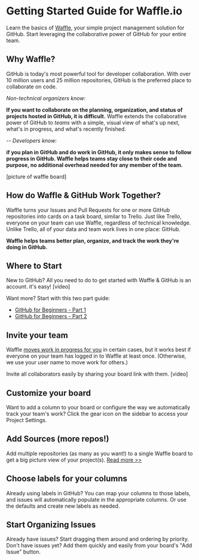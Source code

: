 # Getting Started Guide for Waffle.io
Learn the basics of [Waffle](http://waffle.io), your simple project management solution for GitHub. Start leveraging the collaborative power of GitHub for your entire team.

## Why Waffle? 
GitHub is today's most powerful tool for developer collaboration. With over 10 million users and 25 million repositories, GitHub is the preferred place to collaborate on code. 

*Non-technical organizers know:*

**If you want to collaborate on the planning, organization, and status of projects hosted in GitHub, it is difficult.**
Waffle extends the collaborative power of GitHub to *teams* with a simple, visual view of what's up next, what's in progress, and what's recently finished. 

--
*Developers know:*

**if you plan in GitHub and do work in GitHub, it only makes sense to follow progress in GitHub. Waffle helps teams stay close to their code and purpose, no additional overhead needed for any member of the team.**

[picture of waffle board]

## How do Waffle & GitHub Work Together?
Waffle turns your Issues and Pull Requests for one or more GitHub repositories into cards on a task board, similar to Trello. Just like Trello, everyone on your team can use Waffle, regardless of technical knowledge. Unlike Trello, all of your data and team work lives in one place: GitHub. 

**Waffle helps teams better plan, organize, and track the work they're doing in GitHub.**

## Where to Start 
New to GitHub? All you need to do to get started with Waffle & GitHub is an account. it's easy! 
[video]

Want more? Start with this two part guide: 
- [GitHub for Beginners - Part 1](http://readwrite.com/2013/09/30/understanding-github-a-journey-for-beginners-part-1)
- [GitHub for Beginners - Part 2](http://readwrite.com/2013/10/02/github-for-beginners-part-2)


## Invite your team 
Waffle [moves work in progress for you](https://github.com/waffleio/waffle.io/wiki/FAQs#autoworktracking) in certain cases, but it works best if everyone on your team has logged in to Waffle at least once. (Otherwise, we use your user name to move work for others.)

Invite all collaborators easily by sharing your board link with them. 
[video]

## Customize your board
Want to add a column to your board or configure the way we automatically track your team's work? Click the gear icon on the sidebar to access your Project Settings.

## Add Sources (more repos!) 
Add multiple repositories (as many as you want!) to a single Waffle board to get a big picture view of your project(s). [Read more >>](https://github.com/waffleio/waffle.io/wiki/FAQs#multirepo)

## Choose labels for your columns 
Already using labels in GitHub? You can map your columns to those labels, and issues will automatically populate in the appropriate columns. Or use the defaults and create new labels as needed.

## Start Organizing Issues 
Already have issues? Start dragging them around and ordering by priority. Don't have issues yet? Add them quickly and easily from your board's "Add Issue" button.
